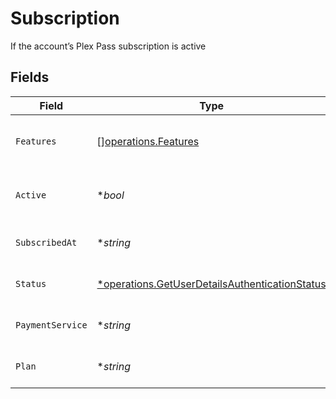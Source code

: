 # Subscription

If the account’s Plex Pass subscription is active


## Fields

| Field                                                                                                           | Type                                                                                                            | Required                                                                                                        | Description                                                                                                     | Example                                                                                                         |
| --------------------------------------------------------------------------------------------------------------- | --------------------------------------------------------------------------------------------------------------- | --------------------------------------------------------------------------------------------------------------- | --------------------------------------------------------------------------------------------------------------- | --------------------------------------------------------------------------------------------------------------- |
| `Features`                                                                                                      | [][operations.Features](../../models/operations/features.md)                                                    | :heavy_minus_sign:                                                                                              | List of features allowed on your Plex Pass subscription                                                         |                                                                                                                 |
| `Active`                                                                                                        | **bool*                                                                                                         | :heavy_minus_sign:                                                                                              | If the account's Plex Pass subscription is active                                                               | true                                                                                                            |
| `SubscribedAt`                                                                                                  | **string*                                                                                                       | :heavy_minus_sign:                                                                                              | Date the account subscribed to Plex Pass                                                                        | 2021-04-12T18:21:12Z                                                                                            |
| `Status`                                                                                                        | [*operations.GetUserDetailsAuthenticationStatus](../../models/operations/getuserdetailsauthenticationstatus.md) | :heavy_minus_sign:                                                                                              | String representation of subscriptionActive                                                                     | Inactive                                                                                                        |
| `PaymentService`                                                                                                | **string*                                                                                                       | :heavy_minus_sign:                                                                                              | Payment service used for your Plex Pass subscription                                                            |                                                                                                                 |
| `Plan`                                                                                                          | **string*                                                                                                       | :heavy_minus_sign:                                                                                              | Name of Plex Pass subscription plan                                                                             |                                                                                                                 |